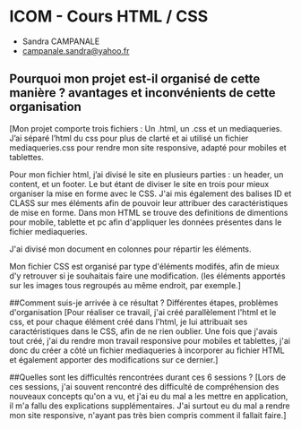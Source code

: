 ﻿# ICOM - Cours HTML / CSS #

* Sandra CAMPANALE
* campanale.sandra@yahoo.fr

## Pourquoi mon projet est-il organisé de cette manière ? avantages et inconvénients de cette organisation

[Mon projet comporte trois fichiers : Un .html, un .css et un mediaqueries. J’ai séparé l’html du css pour plus de clarté et ai utilisé un fichier mediaqueries.css pour rendre mon site responsive, adapté pour mobiles et tablettes. 

Pour mon fichier html, j’ai divisé le site en plusieurs parties : un header, un content, et un footer. Le but étant de diviser le site en trois pour mieux organiser la mise en forme avec le CSS. J'ai mis également des balises ID et CLASS sur mes éléments afin de pouvoir leur attribuer des caractéristiques de mise en forme. Dans mon HTML se trouve des definitions de dimentions pour mobile, tablette et pc afin d'appliquer les données présentes dans le fichier mediaqueries.

J'ai divisé mon document en colonnes pour répartir les éléments.

Mon fichier CSS est organisé par type d'éléments modifés, afin de mieux d'y retrouver si je souhaitais faire une modification. (les éléments apportés sur les images tous regroupés au même endroit, par exemple.]

##Comment suis-je arrivée à ce résultat ? Différentes étapes, problèmes d'organisation
[Pour réaliser ce travail, j'ai créé parallèlement l'html et le css, et pour chaque élément créé dans l'html, je lui attribuait ses caractéristiques dans le CSS, afin de ne rien oublier. Une fois que j'avais tout créé, j'ai du rendre mon travail responsive pour mobiles et tablettes, j'ai donc du créer a côté un fichier mediaqueries à incorporer au fichier HTML et également apporter des modifications sur ce dernier.]

##Quelles sont les difficultés rencontrées durant ces 6 sessions ?
[Lors de ces sessions, j'ai souvent rencontré des difficulté de compréhension des nouveaux concepts qu'on a vu, et j'ai eu du mal a les mettre en application, il m'a fallu des explications supplémentaires. J'ai surtout eu du mal a rendre mon site responsive, n'ayant pas très bien compris comment il fallait faire.]
